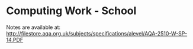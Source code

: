 # Computing Work - School

Notes are available at: http://filestore.aqa.org.uk/subjects/specifications/alevel/AQA-2510-W-SP-14.PDF
